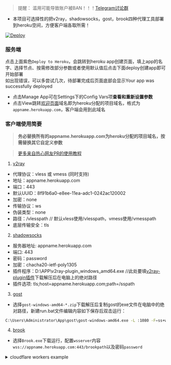 > 提醒： 滥用可能导致账户被BAN！！！[Telegram讨论群](https://t.me/starts_sh_group)  
  
* 本项目可选择性的把v2ray，shadowsocks，gost，brook四种代理工具部署到heroku空间，方便客户端各取所需！  
  
[![Deploy](https://www.herokucdn.com/deploy/button.png)](https://dashboard.heroku.com/new?template=https://github.com/67yuhg/kuhero)  
  
### 服务端
点击上面紫色`Deploy to Heroku`，会跳转到heroku app创建页面，填上app的名字、选择节点、按需修改部分参数或者使用默认值后点击下面deploy创建app即可开始部署  
如出现错误，可以多尝试几次，待部署完成后页面底部会显示Your app was successfully deployed  
  * 点击Manage App可在Settings下的Config Vars项**查看和重新设置参数**  
  * 点击View跳转[欢迎页面](https://github.com/mixool/kuhero/blob/master/etc/CADDYIndexPage.md)域名即为heroku分配的项目域名，格式为`appname.herokuapp.com`，客户端会用到此域名
  
### 客户端使用简要
> **务必替换所有的appname.herokuapp.com为heroku分配的项目域名，按需替换其它自定义参数**  
  
> [更多来自热心网友PR的使用教程](https://github.com/mixool/kuhero/tree/master/tutorial)
  
1. [v2ray](https://github.com/2dust/v2rayN/releases)  
* 代理协议：vless 或 vmess (同时支持)
* 地址：appname.herokuapp.com
* 端口：443
* 默认UUID：8f91b6a0-e8ee-11ea-adc1-0242ac120002
* 加密：none
* 传输协议：ws
* 伪装类型：none
* 路径：/vlesspath // 默认vless使用/vlesspath，vmess使用/vmesspath
* 底层传输安全：tls
  
2. [shadowsocks](https://github.com/shadowsocks/shadowsocks-windows/releases/)   
* 服务器地址: appname.herokuapp.com
* 端口: 443
* 密码：password
* 加密：chacha20-ietf-poly1305
* 插件程序：D:\APP\v2ray-plugin_windows_amd64.exe  //此处要填[v2ray-plugin插件](https://github.com/shadowsocks/v2ray-plugin/releases)下载解压后在电脑上的绝对路径
* 插件选项: tls;host=appname.herokuapp.com;path=/sspath
  
3. [gost](https://github.com/ginuerzh/gost/releases)  
* 选择`gost-windows-amd64-*.zip`下载解压后复制gost的exe文件在电脑中的绝对路径，新建run.bat文件编辑内容如下保存后双击运行：      
```bash
C:\Users\Administrator\App\gost\gost-windows-amd64.exe -L :1080 -F=ss+wss://AEAD_CHACHA20_POLY1305:password@appname.herokuapp.com:443?path=/gostpath
```
  
4. [brook](https://github.com/txthinking/brook/releases)  
* 选择`Brook.exe`下载运行，配置`wsserver`内容`wss://appname.herokuapp.com:443/brookpath`以及密码`password`  
  
<details>
<summary>cloudflare workers example</summary>

```js
const SingleDay = 'appname.herokuapp.com'
const DoubleDay = 'appname.herokuapp.com'
addEventListener(
    "fetch",event => {
    
        let nd = new Date();
        if (nd.getDate()%2) {
            host = SingleDay
        } else {
            host = DoubleDay
        }
        
        let url=new URL(event.request.url);
        url.hostname=host;
        let request=new Request(url,event.request);
        event. respondWith(
            fetch(request)
        )
    }
)
```
</details>

